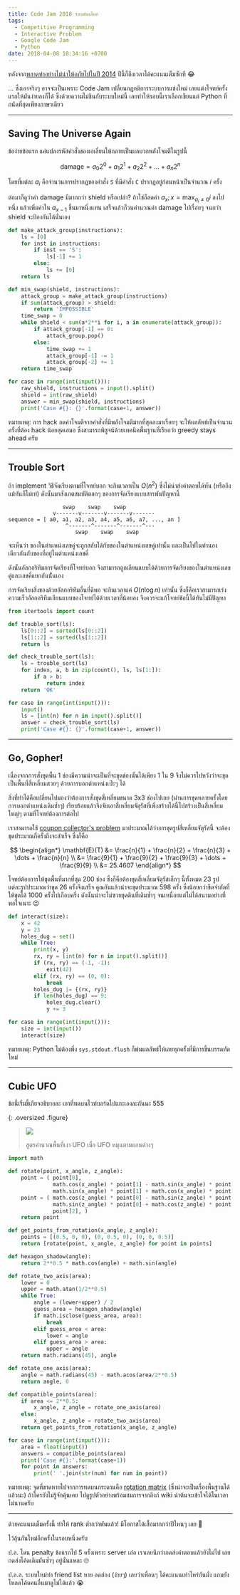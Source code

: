 ```yaml
---
title: Code Jam 2018 รอบคัดเลือก
tags:
  - Competitive Programming
  - Interactive Problem
  - Google Code Jam
  - Python
date: 2018-04-08 18:34:16 +0700
---
```


หลังจาก[พลาดท่าอย่างไม่น่าให้อภัยไปในปี 2014][codejam 2014 qual] ปีนี้ก็ถึงเวลาได้คะแนนเต็มซักที 😂

... ซึ่งเอาจริงๆ อาจจะเป็นเพราะ Code Jam เปลี่ยนกฎกติการระบบการแข่งใหม่ เลยแต่งโจทย์ครั้งแรกให้มันง่ายลงก็ได้ ซึ่งด้วยความไม่ชินกับระบบใหม่นี้ เลยทำให้รอบนี้เราเลือกเขียนแต่ Python ที่ถนัดที่สุดเพียงภาษาเดียว

---

## Saving The Universe Again

ข้อง่ายข้อแรก แค่แปลงรหัสคำสั่งของเอเลี่ยนให้กลายเป็นผลบวกพลังโจมตีในรูปนี้

$$
\text{damage} = a_0 2^0 + a_1 2^1 + a_2 2^2 + \dots + a_n 2^n
$$

โดยที่แต่ละ $a_i$ คือจำนวนการปรากฏของคำสั่ง `S` ที่มีคำสั่ง `C` ปรากฏอยู่ก่อนหน้าเป็นจำนวณ $i$ ครั้ง

ต่อมาก็ดูว่าค่า damage มีมากกว่า shield หรือเปล่า? ถ้าใช่ก็ลดค่า $a_x; x = \max_{a_i \neq 0} i$ ลงไปหนึ่ง แล้วเพิ่มค่าใน $a_{x-1}$ ขึ้นมาหนึ่งแทน เสร็จแล้วก็วนคำนวณค่า damage ไปเรื่อยๆ จนกว่า shield จะป้องกันได้นั่นเอง

``` python
def make_attack_group(instructions):
    ls = [0]
    for inst in instructions:
        if inst == 'S':
            ls[-1] += 1
        else:
            ls += [0]
    return ls

def min_swap(shield, instructions):
    attack_group = make_attack_group(instructions)
    if sum(attack_group) > shield:
        return 'IMPOSSIBLE'
    time_swap = 0
    while shield < sum(a*2**i for i, a in enumerate(attack_group)):
        if attack_group[-1] == 0:
            attack_group.pop()
        else:
            time_swap += 1
            attack_group[-1] -= 1
            attack_group[-2] += 1
    return time_swap

for case in range(int(input())):
    raw_shield, instructions = input().split()
    shield = int(raw_shield)
    answer = min_swap(shield, instructions)
    print('Case #{}: {}'.format(case+1, answer))
```

หมายเหตุ: การ hack ลดค่าโจมตีจากคำสั่งที่มีพลังโจมตีมากที่สุดลงมาเรื่อยๆ จะให้ผลลัพธ์เป็นจำนวนครั้งที่ต้อง hack น้อยสุดเสมอ ซึ่งสามารถพิสูจน์ด้วยเทคนิคพื้นฐานที่เรียกว่า greedy stays ahead ครับ

---

## Trouble Sort

ถ้า implement วิธีจัดเรียงตามที่โจทย์บอก จะกินเวลาเป็น $O(n^2)$ ซึ่งไม่น่าส่งคำตอบได้ทัน (หรือถึงแม้ทันก็ไม่เท่) ดังนั้นมาสังเกตสมบัติตลกๆ ของการจัดเรียงแบบสารพันปัญหานี้

```
                 swap    swap    swap
              v-------v-------v-------v-------
sequence = [ a0, a1, a2, a3, a4, a5, a6, a7, ..., an ]
                  ^-------^-------^-------^---
                     swap    swap    swap
```

จะเห็นว่า ของในตำแหน่งเลขคู่จะถูกสลับได้กับของในตำแหน่งเลขคู่เท่านั้น และเป็นไปในทำนองเดียวกันกับของที่อยู่ในตำแหน่งเลขคี่

ดังนั้นอัลกอริทึมการจัดเรียงที่โจทย์บอก จึงสามารถถูกเลียนแบบได้ด้วยการจัดเรียงของในตำแหน่งเลขคู่และเลขคี่แยกกันนั่้นเอง

การจัดเรียงสิ่งของด้วยอัลกอริทึมอื่นที่ดีพอ จะกินเวลาแค่ $O(n \log n)$ เท่านั้น ซึ่งก็คือเราสามารถเร่งความเร็วอัลกอริทึมเลียนแบบของโจทย์ได้ด้วยเวลาที่น้อยลง จึงควรจะแก้โจทย์ข้อนี้ได้ทันไม่มีปัญหา

``` python
from itertools import count

def trouble_sort(ls):
    ls[0::2] = sorted(ls[0::2])
    ls[1::2] = sorted(ls[1::2])
    return ls

def check_trouble_sort(ls):
    ls = trouble_sort(ls)
    for index, a, b in zip(count(), ls, ls[1:]):
        if a > b:
            return index
    return 'OK'

for case in range(int(input())):
    input()
    ls = [int(n) for n in input().split()]
    answer = check_trouble_sort(ls)
    print('Case #{}: {}'.format(case+1, answer))
```

---

## Go, Gopher!

เนื่องจากการสั่งขุดพื้น 1 ช่องมีความน่าจะเป็นที่จะขุดช่องนั้นได้เพียง 1 ใน 9 จึงไม่ควรไปหวังว่าจะขุดเป็นพื้นที่สี่เหลี่ยมสวยๆ ด้วยการบอกตำแหน่งเป๊ะๆ ได้

สิ่งที่ทำได้คือเปลี่ยนไปมองว่าต้องการสั่งขุดสี่เหลี่ยมขนาด 3x3 ช่องไปเลย (ผ่านการขุดหลายครั้งโดยการบอกตำแหน่งเดิมซ้ำๆ) เรียบร้อยแล้วจึงจับเอาสี่เหลี่ยมจัตุรัสที่เพิ่งสร้างได้นี้ไปสร้างเป็นสี่เหลี่ยมใหญ่ๆ ตามที่โจทย์ต้องการต่อไป

เราสามารถใช้ [coupon collector's problem][] มาประมาณได้ว่าการขุดรูปสี่เหลี่ยมจัตุรัสนี้ จะต้องขุดประมาณกี่ครั้งถึงจะสำเร็จ ซึ่งก็คือ

$$
\begin{align*}
\mathbf{E}(T)
&= \frac{n}{1} + \frac{n}{2} + \frac{n}{3} + \dots + \frac{n}{n} \\
&= \frac{9}{1} + \frac{9}{2} + \frac{9}{3} + \dots + \frac{9}{9} \\
&= 25.4607
\end{align*}
$$

โจทย์ต้องการให้ขุดพื้นที่มากที่สุด 200 ช่อง ซึ่งก็คือต้องขุดสี่เหลี่ยมจัตุรัสเล็กๆ นี้ทั้งหมด 23 รูป แต่ละรูปประมาณว่าขุด 26 ครั้งจึงเสร็จ คูณกันแล้วน่าจะขุดประมาณ 598 ครั้ง ซึ่งน้อยกว่าขีดจำกัดที่ให้ขุดได้ 1000 ครั้งไปเกือบครึ่ง ดังนั้นน่าจะไม่ซวยขุดดินที่เดิมซ้ำๆ จนเหนื่อยแต่ไม่ได้สนามอย่างที่พอใจเนาะ 😉

``` python
def interact(size):
    x = 42
    y = 23
    holes_dug = set()
    while True:
        print(x, y)
        rx, ry = [int(n) for n in input().split()]
        if (rx, ry) == (-1, -1):
            exit(42)
        elif (rx, ry) == (0, 0):
            break
        holes_dug |= {(rx, ry)}
        if len(holes_dug) == 9:
            holes_dug.clear()
            y += 3

for case in range(int(input())):
    size = int(input())
    interact(size)
```

หมายเหตุ: Python ไม่ต้องพึ่ง `sys.stdout.flush` ก็พ่นผลลัพธ์ให้เลยทุกครั้งที่มีการขึ้นบรรดทัดใหม่

---

## Cubic UFO

ข้อนี้เริ่มขี้เกียจอธิบายละ เอาที่ทดบนไวท์บอร์ดไปแกะเองละกันนะ 555

{: .oversized .figure}
> ![](/images/algorithm/misc/cubic-ufo.jpg)
>
> สูตรคำนวณพื้นที่เงา UFO เมื่อ UFO หมุนตามแกนต่างๆ

``` python
import math

def rotate(point, x_angle, z_angle):
    point = ( point[0],
              math.cos(x_angle) * point[1] - math.sin(x_angle) * point[2],
              math.sin(x_angle) * point[1] + math.cos(x_angle) * point[2], )
    point = ( math.cos(z_angle) * point[0] - math.sin(z_angle) * point[1],
              math.sin(z_angle) * point[0] + math.cos(z_angle) * point[1],
              point[2], )
    return point

def get_points_from_rotation(x_angle, z_angle):
    points = [(0.5, 0, 0), (0, 0.5, 0), (0, 0, 0.5)]
    return [rotate(point, x_angle, z_angle) for point in points]

def hexagon_shadow(angle):
    return 2**0.5 * math.cos(angle) + math.sin(angle)

def rotate_two_axis(area):
    lower = 0
    upper = math.atan(1/2**0.5)
    while True:
        angle = (lower+upper) / 2
        guess_area = hexagon_shadow(angle)
        if math.isclose(guess_area, area):
            break
        elif guess_area < area:
            lower = angle
        elif guess_area > area:
            upper = angle
    return math.radians(45), angle

def rotate_one_axis(area):
    angle = math.radians(45) - math.acos(area/2**0.5)
    return angle, 0

def compatible_points(area):
    if area <= 2**0.5:
        x_angle, z_angle = rotate_one_axis(area)
    else:
        x_angle, z_angle = rotate_two_axis(area)
    return get_points_from_rotation(x_angle, z_angle)

for case in range(int(input())):
    area = float(input())
    answers = compatible_points(area)
    print('Case #{}:'.format(case+1))
    for point in answers:
        print(' '.join(str(num) for num in point))
```

หมายเหตุ: จุดที่ขาดหายไปจากการทดบนกระดานคือ [rotation matrix][] (ซึ่งน่าจะเป็นเรื่องพื้นฐานได้แล้วนะ) ถ้าใครยังไม่รู้จักคุ้นเคย ไปดูรูปตัวอย่างพร้อมสมการจากลิงก์ wiki น่าต้นจะเข้าใจได้ในเวลาไม่นานครับ

---

ด้วยคะแนนเต็มครั้งนี้ ทำให้ rank ต่ำกว่าพันแล้ว! มีโอกาสได้เสื้อมากกว่าปีไหนๆ เลย 🙌

ไว้ลุ้นกันใหม่อีกครั้งในรอบหนึ่งครับ

ป.ล. โดน penalty ข้อแรกไป 5 ครั้งเพราะ server เอ๋อ เราเลยนึกว่ากดส่งคำตอบแล้วยังไม่ไป เลยกดส่งโค้ดเดิมมันซ้ำๆ อยู่นั่นแหละ 🙄

ป.ล.ล. ระบบใหม่ทำ friend list หาย อดส่อง (ง่ายๆ) เลยว่าเพื่อนๆ ได้คะแนนเท่าไหร่กันมั่ง แถมยังโหลดโค้ดคนอื่นมาดูไม่ได้แล้ว 😭

[codejam 2014 qual]: /2014/04/13/code-jam-2014-qualification.html
[coupon collector's problem]: //en.wikipedia.org/wiki/Coupon_collector%27s_problem
[rotation matrix]: //en.wikipedia.org/wiki/Rotation_matrix#In_three_dimensions
